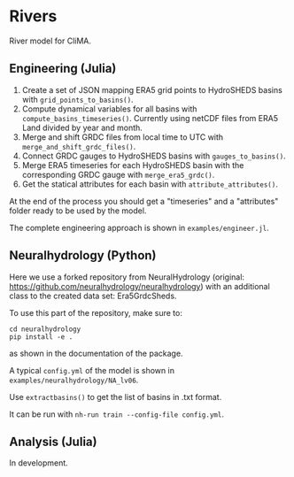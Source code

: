# Rivers
River model for CliMA.

## Engineering (Julia)
1. Create a set of JSON mapping ERA5 grid points to HydroSHEDS basins with `grid_points_to_basins()`.
2. Compute dynamical variables for all basins with `compute_basins_timeseries()`. Currently using netCDF files from ERA5 Land divided by year and month.
3. Merge and shift GRDC files from local time to UTC with `merge_and_shift_grdc_files()`.
4. Connect GRDC gauges to HydroSHEDS basins with `gauges_to_basins()`.
5. Merge ERA5 timeseries for each HydroSHEDS basin with the corresponding GRDC gauge with `merge_era5_grdc()`.
6. Get the statical attributes for each basin with `attribute_attributes()`.

At the end of the process you should get a "timeseries" and a "attributes" folder ready to be used by the model.

The complete engineering approach is shown in `examples/engineer.jl`.

## Neuralhydrology (Python)
Here we use a forked repository from NeuralHydrology (original: https://github.com/neuralhydrology/neuralhydrology) with an additional class to the created data set: Era5GrdcSheds. 

To use this part of the repository, make sure to:
```
cd neuralhydrology
pip install -e .
```
as shown in the documentation of the package.

A typical `config.yml` of the model is shown in `examples/neuralhydrology/NA_lv06`.

Use `extractbasins()` to get the list of basins in .txt format.

It can be run with `nh-run train --config-file config.yml`.

## Analysis (Julia)
In development.